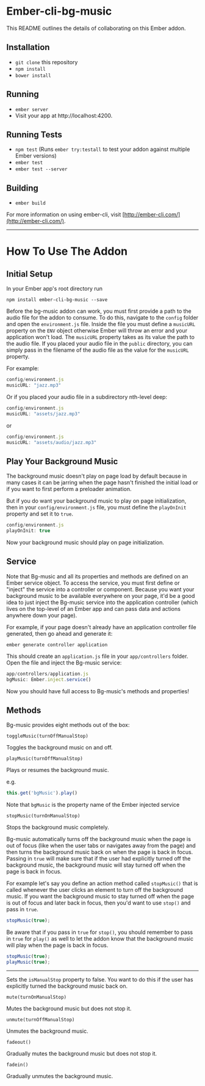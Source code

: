 # Ember-cli-bg-music

This README outlines the details of collaborating on this Ember addon.

## Installation

* `git clone` this repository
* `npm install`
* `bower install`

## Running

* `ember server`
* Visit your app at http://localhost:4200.

## Running Tests

* `npm test` (Runs `ember try:testall` to test your addon against multiple Ember versions)
* `ember test`
* `ember test --server`

## Building

* `ember build`

For more information on using ember-cli, visit [http://ember-cli.com/](http://ember-cli.com/).

---

# How To Use The Addon

## Initial Setup

In your Ember app's root directory run

`npm install ember-cli-bg-music --save`

Before the bg-music addon can work, you must first provide a path to the audio file for the addon to consume. To do this, navigate to the `config` folder and open the `environment.js` file. Inside the file you must define a `musicURL` property on the `ENV` object otherwise Ember will throw an error and your application won't load. The `musicURL` property takes as its value the path to the audio file. If you placed your audio file in the `public` directory, you can simply pass in the filename of the audio file as the value for the `musicURL` property. 

For example:

```js
config/environment.js
musicURL: "jazz.mp3"
``` 

Or if you placed your audio file in a subdirectory nth-level deep:

```js
config/environment.js
musicURL: "assets/jazz.mp3"
```

or

```js
config/environment.js
musicURL: "assets/audio/jazz.mp3"
```


## Play Your Background Music

The background music doesn't play on page load by default because in many cases it can be jarring when the page hasn't finished the initial load or if you want to first perform a preloader animation.

But if you do want your background music to play on page initialization, then in your `config/environment.js` file, you must define the `playOnInit` property and set it to `true`.

```js
config/environment.js
playOnInit: true
```

Now your background music should play on page initialization.

## Service

Note that Bg-music and all its properties and methods are defined on an Ember service object. To access the service, you must first define or "inject" the service into a controller or component. Because you want your background music to be available everywhere on your page, it'd be a good idea to just inject the Bg-music service into the application controller (which lives on the top-level of an Ember app and can pass data and actions anywhere down your page).

For example, if your page doesn't already have an application controller file generated, then go ahead and generate it:

`ember generate controller application`

This should create an `application.js` file in your `app/controllers` folder. Open the file and inject the Bg-music service:

```js
app/controllers/application.js
bgMusic: Ember.inject.service()
```
Now you should have full access to Bg-music's methods and properties!

## Methods

Bg-music provides eight methods out of the box:

`toggleMusic(turnOffManualStop)`

Toggles the background music on and off.


`playMusic(turnOffManualStop)`

Plays or resumes the background music.

e.g.

```js
this.get('bgMusic').play()
```

Note that `bgMusic` is the property name of the Ember injected service

`stopMusic(turnOnManualStop)`

Stops the background music completely.

Bg-music automatically turns off the background music when the page is out of focus (like when the user tabs or navigates away from the page) and then turns the background music back on when the page is back in focus. Passing in `true` will make sure that if the user had explicitly turned off the background music, the background music will stay turned off when the page is back in focus. 

For example let's say you define an action method called `stopMusic()` that is called whenever the user clicks an element to turn off the background music. If you want the background music to stay turned off when the page is out of focus and later back in focus, then you'd want to use `stop()` and pass in `true`.

```js
stopMusic(true);
```

Be aware that if you pass in `true` for `stop()`, you should remember to pass in `true` for `play()` as well to let the addon know that the background music will play when the page is back in focus.

```js
stopMusic(true);
playMusic(true);
```

---

Sets the `isManualStop` property to false. You want to do this if the user has explicitly turned the background music back on.

`mute(turnOnManualStop)`

Mutes the background music but does not stop it.

`unmute(turnOffManualStop)`

Unmutes the background music.

`fadeout()`

Gradually mutes the background music but does not stop it.

`fadein()`

Gradually unmutes the background music.
